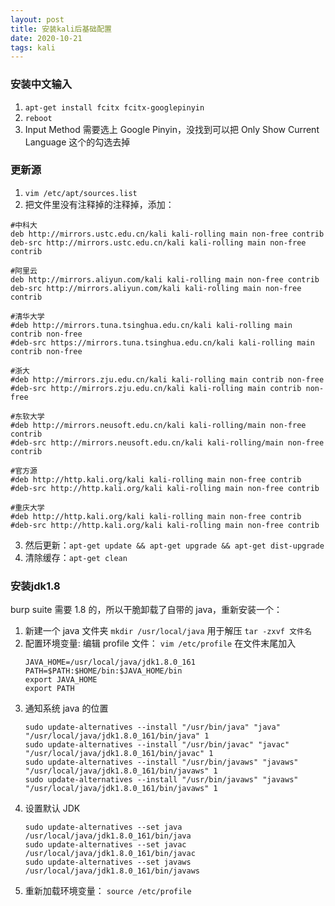 ```yaml
---
layout: post
title: 安装kali后基础配置
date: 2020-10-21
tags: kali
---
```


### 安装中文输入
1. ```apt-get install fcitx fcitx-googlepinyin```
3. ```reboot```
4. Input Method 需要选上 Google Pinyin，没找到可以把 Only Show Current Language 这个的勾选去掉

### 更新源
1. ```vim /etc/apt/sources.list```
2. 把文件里没有注释掉的注释掉，添加：
```
#中科大
deb http://mirrors.ustc.edu.cn/kali kali-rolling main non-free contrib
deb-src http://mirrors.ustc.edu.cn/kali kali-rolling main non-free contrib

#阿里云
deb http://mirrors.aliyun.com/kali kali-rolling main non-free contrib
deb-src http://mirrors.aliyun.com/kali kali-rolling main non-free contrib

#清华大学
#deb http://mirrors.tuna.tsinghua.edu.cn/kali kali-rolling main contrib non-free
#deb-src https://mirrors.tuna.tsinghua.edu.cn/kali kali-rolling main contrib non-free

#浙大
#deb http://mirrors.zju.edu.cn/kali kali-rolling main contrib non-free
#deb-src http://mirrors.zju.edu.cn/kali kali-rolling main contrib non-free

#东软大学
#deb http://mirrors.neusoft.edu.cn/kali kali-rolling/main non-free contrib
#deb-src http://mirrors.neusoft.edu.cn/kali kali-rolling/main non-free contrib

#官方源
#deb http://http.kali.org/kali kali-rolling main non-free contrib
#deb-src http://http.kali.org/kali kali-rolling main non-free contrib

#重庆大学
#deb http://http.kali.org/kali kali-rolling main non-free contrib
#deb-src http://http.kali.org/kali kali-rolling main non-free contrib
```
3. 然后更新：```apt-get update && apt-get upgrade && apt-get dist-upgrade ```
4. 清除缓存：```apt-get clean```

### 安装jdk1.8
burp suite 需要 1.8 的，所以干脆卸载了自带的 java，重新安装一个：
1. 新建一个 java 文件夹 `mkdir /usr/local/java` 用于解压  `tar -zxvf 文件名`  
2. 配置环境变量:
	编辑 profile 文件：
	```vim /etc/profile```
	在文件末尾加入 
	```
    JAVA_HOME=/usr/local/java/jdk1.8.0_161
    PATH=$PATH:$HOME/bin:$JAVA_HOME/bin
    export JAVA_HOME
    export PATH
    ```
3. 通知系统 java 的位置
	```
	sudo update-alternatives --install "/usr/bin/java" "java" "/usr/local/java/jdk1.8.0_161/bin/java" 1
	sudo update-alternatives --install "/usr/bin/javac" "javac" "/usr/local/java/jdk1.8.0_161/bin/javac" 1
	sudo update-alternatives --install "/usr/bin/javaws" "javaws" "/usr/local/java/jdk1.8.0_161/bin/javaws" 1
	sudo update-alternatives --install "/usr/bin/javaws" "javaws" "/usr/local/java/jdk1.8.0_161/bin/javaws" 1
	```
4. 设置默认 JDK
	```
	sudo update-alternatives --set java /usr/local/java/jdk1.8.0_161/bin/java
	sudo update-alternatives --set javac /usr/local/java/jdk1.8.0_161/bin/javac
	sudo update-alternatives --set javaws /usr/local/java/jdk1.8.0_161/bin/javaws
	```
3. 重新加载环境变量：
	``` source /etc/profile ```